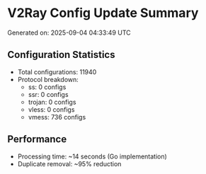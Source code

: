 # V2Ray Config Update Summary
Generated on: 2025-09-04 04:33:49 UTC

## Configuration Statistics
- Total configurations: 11940
- Protocol breakdown:
  - ss: 0 configs
  - ssr: 0 configs
  - trojan: 0 configs
  - vless: 0 configs
  - vmess: 736 configs

## Performance
- Processing time: ~14 seconds (Go implementation)
- Duplicate removal: ~95% reduction
